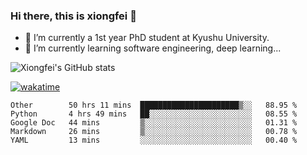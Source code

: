 ### Hi there, this is xiongfei 👋


- 🔭 I’m currently a 1st year PhD student at Kyushu University.
- 🌱 I’m currently learning software engineering, deep learning...

<!--
**Toma62299781/Toma62299781** is a ✨ _special_ ✨ repository because its `README.md` (this file) appears on your GitHub profile.
Here are some ideas to get you started:
-->

![Xiongfei's GitHub stats](https://github-readme-stats.vercel.app/api?username=Toma62299781)


[![wakatime](https://wakatime.com/badge/user/9e8d5516-d162-43e7-9563-87295d455a71.svg)](https://wakatime.com/@9e8d5516-d162-43e7-9563-87295d455a71)

<!--START_SECTION:waka-->
```text
Other        50 hrs 11 mins  ██████████████████████▒░░   88.95 % 
Python       4 hrs 49 mins   ██░░░░░░░░░░░░░░░░░░░░░░░   08.55 % 
Google Doc   44 mins         ▒░░░░░░░░░░░░░░░░░░░░░░░░   01.31 % 
Markdown     26 mins         ▒░░░░░░░░░░░░░░░░░░░░░░░░   00.78 % 
YAML         13 mins         ░░░░░░░░░░░░░░░░░░░░░░░░░   00.40 % 
```
<!--END_SECTION:waka-->

